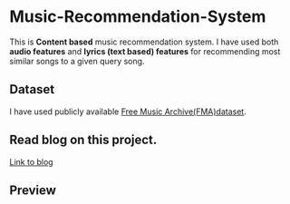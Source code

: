 # Music-Recommendation-System
This is **Content based** music recommendation system. I have used both **audio features** and **lyrics (text based) features** for recommending most similar songs to a given query song.

## Dataset
I have used publicly available [Free Music Archive(FMA)dataset](https://github.com/mdeff/fma).

## Read blog on this project.
[Link to blog](https://www.linkedin.com/posts/saif-a-khan_content-based-music-recommendation-system-activity-6667894321376841728-kmDR)

## Preview
